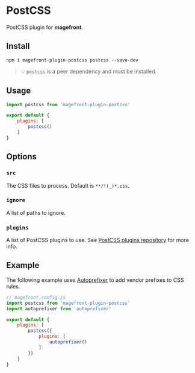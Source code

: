 # PostCSS

PostCSS plugin for **magefront**.

## Install

    npm i magefront-plugin-postcss postcss --save-dev

> 💡 `postcss` is a peer dependency and must be installed.

## Usage

```js
import postcss from 'magefront-plugin-postcss'

export default {
    plugins: [
        postcss()
    ]
}
```

## Options

### `src`

The CSS files to process. Default is `**/!(_)*.css`.

### `ignore`

A list of paths to ignore.

### `plugins`

A list of PostCSS plugins to use. See [PostCSS plugins repository](https://www.postcss.parts/) for more info.

## Example

The following example uses [Autoprefixer](https://github.com/postcss/autoprefixer) to add vendor prefixes to CSS rules.

```js
// magefront.config.js
import postcss from 'magefront-plugin-postcss'
import autoprefixer from 'autoprefixer'

export default {
    plugins: [
        postcss({
            plugins: [
                autoprefixer()
            ]
        })
    ]
}
```
